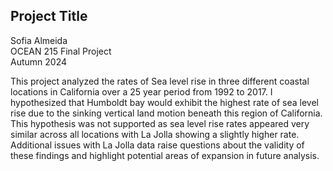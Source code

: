 ## Project Title

Sofia Almeida  
OCEAN 215 Final Project  
Autumn 2024  

This project analyzed the rates of Sea level rise in three different coastal locations in California over a 25 year period from 1992 to 2017. I hypothesized that Humboldt bay would exhibit the highest rate of sea level rise due to the sinking vertical land motion beneath this region of California. This hypothesis was not supported as sea level rise rates appeared very similar across all locations with La Jolla showing a slightly higher rate. Additional issues with La Jolla data raise questions about the validity of these findings and highlight potential areas of expansion in future analysis.  